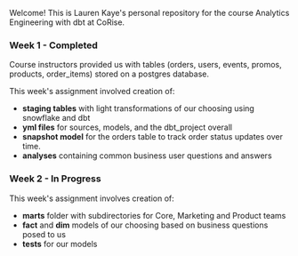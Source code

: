 Welcome! This is Lauren Kaye's personal repository for the course Analytics Engineering with dbt at CoRise.

### Week 1 - Completed

Course instructors provided us with tables (orders, users, events, promos, products, order_items) stored on a postgres database.

This week's assignment involved creation of:
- **staging tables** with light transformations of our choosing using snowflake and dbt
- **yml files** for sources, models, and the dbt_project overall
- **snapshot model** for the orders table to track order status updates over time.
- **analyses** containing common business user questions and answers

### Week 2 - In Progress

This week's assignment involves creation of:
- **marts** folder with subdirectories for Core, Marketing and Product teams
- **fact** and **dim** models of our choosing based on business questions posed to us
- **tests** for our models
